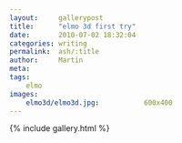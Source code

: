 ```yaml
---
layout:     gallerypost
title:      "elmo 3d first try"
date:       2010-07-02 18:32:04
categories: writing
permalink:  ash/:title
author:     Martin
meta:
tags:
    elmo
images:
    elmo3d/elmo3d.jpg:           600x400
---
```


{% include gallery.html %}
